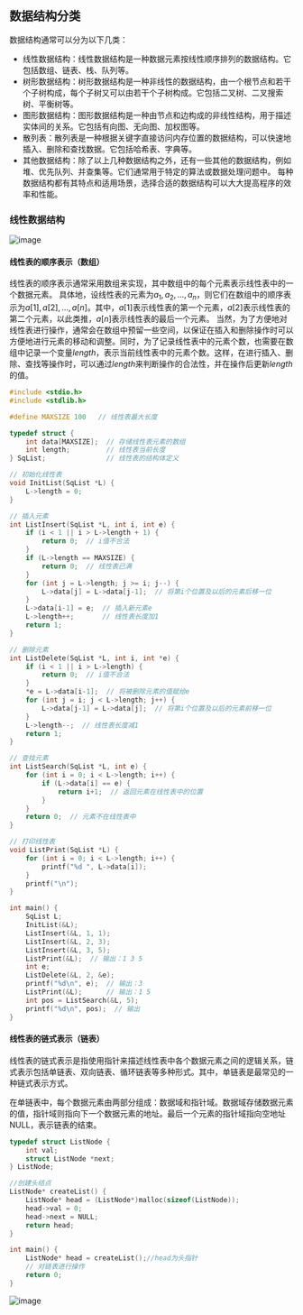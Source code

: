## 数据结构分类
数据结构通常可以分为以下几类：
- 线性数据结构：线性数据结构是一种数据元素按线性顺序排列的数据结构。它包括数组、链表、栈、队列等。
- 树形数据结构：树形数据结构是一种非线性的数据结构，由一个根节点和若干个子树构成，每个子树又可以由若干个子树构成。它包括二叉树、二叉搜索树、平衡树等。
- 图形数据结构：图形数据结构是一种由节点和边构成的非线性结构，用于描述实体间的关系。它包括有向图、无向图、加权图等。
- 散列表：散列表是一种根据关键字直接访问内存位置的数据结构，可以快速地插入、删除和查找数据。它包括哈希表、字典等。
- 其他数据结构：除了以上几种数据结构之外，还有一些其他的数据结构，例如堆、优先队列、并查集等。它们通常用于特定的算法或数据处理问题中。
每种数据结构都有其特点和适用场景，选择合适的数据结构可以大大提高程序的效率和性能。
### 线性数据结构
![image](https://user-images.githubusercontent.com/107925483/230784984-e1ffc375-7105-4dd0-aaa5-b161bbf43075.png)
#### 线性表的顺序表示（数组）
线性表的顺序表示通常采用数组来实现，其中数组中的每个元素表示线性表中的一个数据元素。
具体地，设线性表的元素为$a_1,a_2,...,a_n$，则它们在数组中的顺序表示为$a[1],a[2],...,a[n]$。其中，$a[1]$表示线性表的第一个元素，$a[2]$表示线性表的第二个元素，以此类推，$a[n]$表示线性表的最后一个元素。
当然，为了方便地对线性表进行操作，通常会在数组中预留一些空间，以保证在插入和删除操作时可以方便地进行元素的移动和调整。同时，为了记录线性表中的元素个数，也需要在数组中记录一个变量$length$，表示当前线性表中的元素个数。这样，在进行插入、删除、查找等操作时，可以通过$length$来判断操作的合法性，并在操作后更新$length$的值。
``` c
#include <stdio.h>
#include <stdlib.h>

#define MAXSIZE 100   // 线性表最大长度

typedef struct {
    int data[MAXSIZE];  // 存储线性表元素的数组
    int length;         // 线性表当前长度
} SqList;               // 线性表的结构体定义

// 初始化线性表
void InitList(SqList *L) {
    L->length = 0;
}

// 插入元素
int ListInsert(SqList *L, int i, int e) {
    if (i < 1 || i > L->length + 1) {
        return 0;  // i值不合法
    }
    if (L->length == MAXSIZE) {
        return 0;  // 线性表已满
    }
    for (int j = L->length; j >= i; j--) {
        L->data[j] = L->data[j-1];  // 将第i个位置及以后的元素后移一位
    }
    L->data[i-1] = e;  // 插入新元素e
    L->length++;       // 线性表长度加1
    return 1;
}

// 删除元素
int ListDelete(SqList *L, int i, int *e) {
    if (i < 1 || i > L->length) {
        return 0;  // i值不合法
    }
    *e = L->data[i-1];  // 将被删除元素的值赋给e
    for (int j = i; j < L->length; j++) {
        L->data[j-1] = L->data[j];  // 将第i个位置及以后的元素前移一位
    }
    L->length--;  // 线性表长度减1
    return 1;
}

// 查找元素
int ListSearch(SqList *L, int e) {
    for (int i = 0; i < L->length; i++) {
        if (L->data[i] == e) {
            return i+1;  // 返回元素在线性表中的位置
        }
    }
    return 0;  // 元素不在线性表中
}

// 打印线性表
void ListPrint(SqList *L) {
    for (int i = 0; i < L->length; i++) {
        printf("%d ", L->data[i]);
    }
    printf("\n");
}

int main() {
    SqList L;
    InitList(&L);
    ListInsert(&L, 1, 1);
    ListInsert(&L, 2, 3);
    ListInsert(&L, 3, 5);
    ListPrint(&L);  // 输出：1 3 5
    int e;
    ListDelete(&L, 2, &e);
    printf("%d\n", e);  // 输出：3
    ListPrint(&L);      // 输出：1 5
    int pos = ListSearch(&L, 5);
    printf("%d\n", pos);  // 输出
}
```
#### 线性表的链式表示（链表）
线性表的链式表示是指使用指针来描述线性表中各个数据元素之间的逻辑关系，链式表示包括单链表、双向链表、循环链表等多种形式。其中，单链表是最常见的一种链式表示方式。

在单链表中，每个数据元素由两部分组成：数据域和指针域。数据域存储数据元素的值，指针域则指向下一个数据元素的地址。最后一个元素的指针域指向空地址NULL，表示链表的结束。
``` c
typedef struct ListNode {
    int val;
    struct ListNode *next;
} ListNode;

//创建头结点
ListNode* createList() {
    ListNode* head = (ListNode*)malloc(sizeof(ListNode));
    head->val = 0;
    head->next = NULL;
    return head;
}

int main() {
    ListNode* head = createList();//head为头指针
    // 对链表进行操作
    return 0;
}

```
![image](https://user-images.githubusercontent.com/107925483/230785558-a5bbc683-25e7-4982-93c5-35a98e6ca3c4.png)
